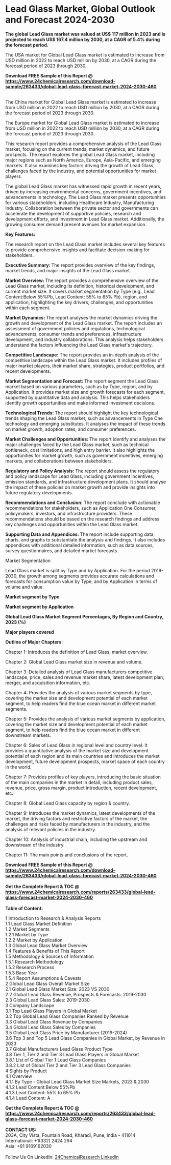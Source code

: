 <h1>Lead Glass Market, Global Outlook and Forecast 2024-2030</h1><p><strong>The global Lead Glass market was valued at US$ 117 million in 2023 and is projected to reach US$ 167.4 million by 2030, at a CAGR of 5.4% during the forecast period.</strong></p><p>
</p><p>The USA market for Global Lead Glass market is estimated to increase from USD million in 2022 to reach USD million by 2030, at a CAGR during the forecast period of 2023 through 2030.</p><div><b>Download FREE Sample of this Report @ 
            <a href="https://www.24chemicalresearch.com/download-sample/263433/global-lead-glass-forecast-market-2024-2030-460">
            https://www.24chemicalresearch.com/download-sample/263433/global-lead-glass-forecast-market-2024-2030-460</a></b></div><br><p>
</p><p>The China market for Global Lead Glass market is estimated to increase from USD million in 2022 to reach USD million by 2030, at a CAGR during the forecast period of 2023 through 2030.</p><p>
</p><p>The Europe market for Global Lead Glass market is estimated to increase from USD million in 2022 to reach USD million by 2030, at a CAGR during the forecast period of 2023 through 2030.</p><p>
</p><p>This research report provides a comprehensive analysis of the Lead Glass market, focusing on the current trends, market dynamics, and future prospects. The report explores the global Lead Glass market, including major regions such as North America, Europe, Asia-Pacific, and emerging markets. It also examines key factors driving the growth of Lead Glass, challenges faced by the industry, and potential opportunities for market players.</p><p>
The global Lead Glass market has witnessed rapid growth in recent years, driven by increasing environmental concerns, government incentives, and advancements in technology. The Lead Glass market presents opportunities for various stakeholders, including Healthcare Industry, Manufacturing Industry. Collaboration between the private sector and governments can accelerate the development of supportive policies, research and development efforts, and investment in Lead Glass market. Additionally, the growing consumer demand present avenues for market expansion.</p><p>
<strong>Key Features:</strong></p><p>
The research report on the Lead Glass market includes several key features to provide comprehensive insights and facilitate decision-making for stakeholders.</p><p>
<strong>Executive Summary: </strong>The report provides overview of the key findings, market trends, and major insights of the Lead Glass market.</p><p>
<strong>Market Overview: </strong>The report provides a comprehensive overview of the Lead Glass market, including its definition, historical development, and current market size. It covers market segmentation by Type (e.g., Lead Content:Below 55%Pb, Lead Content: 55% to 65% Pb), region, and application, highlighting the key drivers, challenges, and opportunities within each segment.</p><p>
<strong>Market Dynamics: </strong>The report analyses the market dynamics driving the growth and development of the Lead Glass market. The report includes an assessment of government policies and regulations, technological advancements, consumer trends and preferences, infrastructure development, and industry collaborations. This analysis helps stakeholders understand the factors influencing the Lead Glass market's trajectory.</p><p>
<strong>Competitive Landscape:</strong> The report provides an in-depth analysis of the competitive landscape within the Lead Glass market. It includes profiles of major market players, their market share, strategies, product portfolios, and recent developments.</p><p>
<strong>Market Segmentation and Forecast: </strong>The report segment the Lead Glass market based on various parameters, such as by Type, region, and by Application. It provides market size and growth forecasts for each segment, supported by quantitative data and analysis. This helps stakeholders identify growth opportunities and make informed investment decisions.</p><p>
<strong>Technological Trends: </strong>The report should highlight the key technological trends shaping the Lead Glass market, such as advancements in Type One technology and emerging substitutes. It analyses the impact of these trends on market growth, adoption rates, and consumer preferences.</p><p>
<strong>Market Challenges and Opportunities: </strong>The report identify and analyses the major challenges faced by the Lead Glass market, such as technical bottleneck, cost limitations, and high entry barrier. It also highlights the opportunities for market growth, such as government incentives, emerging markets, and collaborations between stakeholders.</p><p>
<strong>Regulatory and Policy Analysis: </strong>The report should assess the regulatory and policy landscape for Lead Glass, including government incentives, emission standards, and infrastructure development plans. It should analyse the impact of these policies on market growth and provide insights into future regulatory developments.</p><p>
<strong>Recommendations and Conclusion:</strong> The report conclude with actionable recommendations for stakeholders, such as Application One Consumer, policymakers, investors, and infrastructure providers. These recommendations should be based on the research findings and address key challenges and opportunities within the Lead Glass market.</p><p>
<strong>Supporting Data and Appendices: </strong>The report include supporting data, charts, and graphs to substantiate the analysis and findings. It also includes appendices with additional detailed information, such as data sources, survey questionnaires, and detailed market forecasts.</p><p>
Market Segmentation</p><p>
Lead Glass market is split by Type and by Application. For the period 2019-2030, the growth among segments provides accurate calculations and forecasts for consumption value by Type, and by Application in terms of volume and value.</p><p>
<strong>Market segment by Type</strong></p><p>
</p><p>
</p><p><strong>Market segment by Application</strong></p><p>
</p><p>
</p><p><strong>Global Lead Glass Market Segment Percentages, By Region and Country, 2023 (%)</strong></p><p>
</p><p>
</p><p></p><p>
</p><p><strong>Major players covered</strong></p><p>
</p><p>
</p><p><strong>Outline of Major Chapters:</strong></p><p>
Chapter 1: Introduces the definition of Lead Glass, market overview.</p><p>
Chapter 2: Global Lead Glass market size in revenue and volume.</p><p>
Chapter 3: Detailed analysis of Lead Glass manufacturers competitive landscape, price, sales and revenue market share, latest development plan, merger, and acquisition information, etc.</p><p>
Chapter 4: Provides the analysis of various market segments by type, covering the market size and development potential of each market segment, to help readers find the blue ocean market in different market segments.</p><p>
Chapter 5: Provides the analysis of various market segments by application, covering the market size and development potential of each market segment, to help readers find the blue ocean market in different downstream markets.</p><p>
Chapter 6: Sales of Lead Glass in regional level and country level. It provides a quantitative analysis of the market size and development potential of each region and its main countries and introduces the market development, future development prospects, market space of each country in the world.</p><p>
Chapter 7: Provides profiles of key players, introducing the basic situation of the main companies in the market in detail, including product sales, revenue, price, gross margin, product introduction, recent development, etc.</p><p>
Chapter 8: Global Lead Glass capacity by region &amp; country.</p><p>
Chapter 9: Introduces the market dynamics, latest developments of the market, the driving factors and restrictive factors of the market, the challenges and risks faced by manufacturers in the industry, and the analysis of relevant policies in the industry.</p><p>
Chapter 10: Analysis of industrial chain, including the upstream and downstream of the industry.</p><p>
Chapter 11: The main points and conclusions of the report.</p><div><b>Download FREE Sample of this Report @ 
            <a href="https://www.24chemicalresearch.com/download-sample/263433/global-lead-glass-forecast-market-2024-2030-460">
            https://www.24chemicalresearch.com/download-sample/263433/global-lead-glass-forecast-market-2024-2030-460</a></b></div><br><div><b>Get the Complete Report & TOC @ 
            <a href="https://www.24chemicalresearch.com/reports/263433/global-lead-glass-forecast-market-2024-2030-460">
            https://www.24chemicalresearch.com/reports/263433/global-lead-glass-forecast-market-2024-2030-460</a></b></div><br>
            <b>Table of Content:</b><p>1 Introduction to Research & Analysis Reports<br />
    1.1 Lead Glass Market Definition<br />
    1.2 Market Segments<br />
        1.2.1 Market by Type<br />
        1.2.2 Market by Application<br />
    1.3 Global Lead Glass Market Overview<br />
    1.4 Features & Benefits of This Report<br />
    1.5 Methodology & Sources of Information<br />
        1.5.1 Research Methodology<br />
        1.5.2 Research Process<br />
        1.5.3 Base Year<br />
        1.5.4 Report Assumptions & Caveats<br />
2 Global Lead Glass Overall Market Size<br />
    2.1 Global Lead Glass Market Size: 2023 VS 2030<br />
    2.2 Global Lead Glass Revenue, Prospects & Forecasts: 2019-2030<br />
    2.3 Global Lead Glass Sales: 2019-2030<br />
3 Company Landscape<br />
    3.1 Top Lead Glass Players in Global Market<br />
    3.2 Top Global Lead Glass Companies Ranked by Revenue<br />
    3.3 Global Lead Glass Revenue by Companies<br />
    3.4 Global Lead Glass Sales by Companies<br />
    3.5 Global Lead Glass Price by Manufacturer (2019-2024)<br />
    3.6 Top 3 and Top 5 Lead Glass Companies in Global Market, by Revenue in 2023<br />
    3.7 Global Manufacturers Lead Glass Product Type<br />
    3.8 Tier 1, Tier 2 and Tier 3 Lead Glass Players in Global Market<br />
        3.8.1 List of Global Tier 1 Lead Glass Companies<br />
        3.8.2 List of Global Tier 2 and Tier 3 Lead Glass Companies<br />
4 Sights by Product<br />
    4.1 Overview<br />
        4.1.1 By Type - Global Lead Glass Market Size Markets, 2023 & 2030<br />
        4.1.2 Lead Content:Below 55%Pb<br />
        4.1.3 Lead Content: 55% to 65% Pb<br />
        4.1.4 Lead Content: A</p><div><b>Get the Complete Report & TOC @ 
            <a href="https://www.24chemicalresearch.com/reports/263433/global-lead-glass-forecast-market-2024-2030-460">
            https://www.24chemicalresearch.com/reports/263433/global-lead-glass-forecast-market-2024-2030-460</a></b></div><br><b>CONTACT US:</b><br>
            203A, City Vista, Fountain Road, Kharadi, Pune, India - 411014<br>
            International: +1(332) 2424 294<br>
            Asia: +91 9169162030 <br><br>
            Follow Us On LinkedIn: <a href="https://www.linkedin.com/company/24chemicalresearch/">24ChemicalResearch LinkedIn</a>
